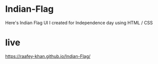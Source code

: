 # Indian-Flag
Here's Indian Flag UI I created for Independence day using HTML / CSS
# live
https://raafey-khan.github.io/Indian-Flag/

